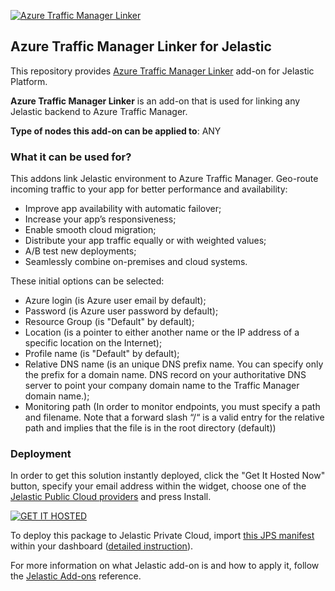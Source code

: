 [![Azure Traffic Manager Linker](http://www.nopdynamics.com/media/17082/windows-logo.png)](../../../azure)
## Azure Traffic Manager Linker for Jelastic

This repository provides [Azure Traffic Manager Linker](https://github.com/jelastic/azure/) add-on for Jelastic Platform.

**Azure Traffic Manager Linker** is an add-on that is used for linking any Jelastic backend to Azure Traffic Manager.

**Type of nodes this add-on can be applied to**: ANY

### What it can be used for?
This addons link Jelastic environment to Azure Traffic Manager.
Geo-route incoming traffic to your app for better performance and availability:
- Improve app availability with automatic failover;
- Increase your app’s responsiveness;
- Enable smooth cloud migration;
- Distribute your app traffic equally or with weighted values;
- A/B test new deployments;
- Seamlessly combine on-premises and cloud systems.

These initial options can be selected:
- Azure login (is Azure user email by default);
- Password (is Azure user password by default);
- Resource Group (is "Default" by default);
- Location (is a pointer to either another name or the IP address of a specific location on the Internet);
- Profile name (is "Default" by default);
- Relative DNS name (is an unique DNS prefix name. You can specify only the prefix for a domain name. DNS record on your authoritative DNS server to point your company domain name to the Traffic Manager domain name.);
- Monitoring path (In order to monitor endpoints, you must specify a path and filename. Note that a forward slash “/“ is a valid entry for the relative path and implies that the file is in the root directory (default))<br/>

### Deployment

In order to get this solution instantly deployed, click the "Get It Hosted Now" button, specify your email address within the widget, choose one of the [Jelastic Public Cloud providers](https://jelastic.cloud) and press Install.

[![GET IT HOSTED](https://raw.githubusercontent.com/jelastic-jps/jpswiki/master/images/getithosted.png)](https://jelastic.com/install-application/?manifest=https%3A%2F%2Fgithub.com%2Fjelastic%2Fazure%2Fraw%2Fmaster%2Fmanifest.jps)

To deploy this package to Jelastic Private Cloud, import [this JPS manifest](../../raw/master/manifest.jps) within your dashboard ([detailed instruction](https://docs.jelastic.com/environment-export-import#import)).

For more information on what Jelastic add-on is and how to apply it, follow the [Jelastic Add-ons](https://github.com/jelastic-jps/jpswiki/wiki/Jelastic-Addons) reference.
